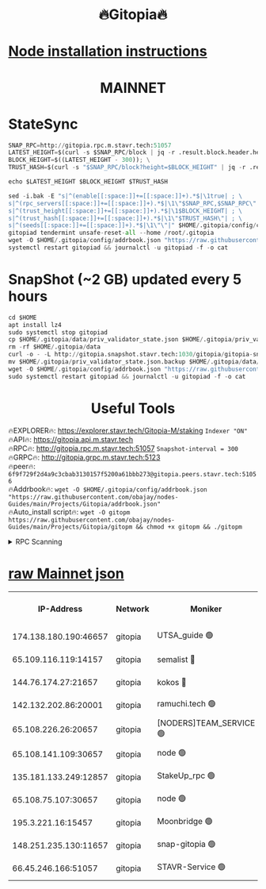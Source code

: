 <h1 align="center"> 🔥Gitopia🔥</h1>

[Node installation instructions](https://github.com/obajay/nodes-Guides/tree/main/Projects/Gitopia)
=

<h1 align="center"> MAINNET</h1>

# StateSync
```python
SNAP_RPC=http://gitopia.rpc.m.stavr.tech:51057
LATEST_HEIGHT=$(curl -s $SNAP_RPC/block | jq -r .result.block.header.height); \
BLOCK_HEIGHT=$((LATEST_HEIGHT - 300)); \
TRUST_HASH=$(curl -s "$SNAP_RPC/block?height=$BLOCK_HEIGHT" | jq -r .result.block_id.hash)

echo $LATEST_HEIGHT $BLOCK_HEIGHT $TRUST_HASH

sed -i.bak -E "s|^(enable[[:space:]]+=[[:space:]]+).*$|\1true| ; \
s|^(rpc_servers[[:space:]]+=[[:space:]]+).*$|\1\"$SNAP_RPC,$SNAP_RPC\"| ; \
s|^(trust_height[[:space:]]+=[[:space:]]+).*$|\1$BLOCK_HEIGHT| ; \
s|^(trust_hash[[:space:]]+=[[:space:]]+).*$|\1\"$TRUST_HASH\"| ; \
s|^(seeds[[:space:]]+=[[:space:]]+).*$|\1\"\"|" $HOME/.gitopia/config/config.toml
gitopiad tendermint unsafe-reset-all --home /root/.gitopia
wget -O $HOME/.gitopia/config/addrbook.json "https://raw.githubusercontent.com/obajay/nodes-Guides/main/Projects/Gitopia/addrbook.json"
systemctl restart gitopiad && journalctl -u gitopiad -f -o cat
```
# SnapShot (~2 GB) updated every 5 hours
```python
cd $HOME
apt install lz4
sudo systemctl stop gitopiad
cp $HOME/.gitopia/data/priv_validator_state.json $HOME/.gitopia/priv_validator_state.json.backup
rm -rf $HOME/.gitopia/data
curl -o - -L http://gitopia.snapshot.stavr.tech:1030/gitopia/gitopia-snap.tar.lz4 | lz4 -c -d - | tar -x -C $HOME/.gitopia --strip-components 2
mv $HOME/.gitopia/priv_validator_state.json.backup $HOME/.gitopia/data/priv_validator_state.json
wget -O $HOME/.gitopia/config/addrbook.json "https://raw.githubusercontent.com/obajay/nodes-Guides/main/Projects/Gitopia/addrbook.json"
sudo systemctl restart gitopiad && journalctl -u gitopiad -f -o cat
```
 <h1 align="center"> Useful Tools</h1>

🔥EXPLORER🔥:      https://explorer.stavr.tech/Gitopia-M/staking  `Indexer "ON"` \
🔥API🔥: 			 		 https://gitopia.api.m.stavr.tech \
🔥RPC🔥:           http://gitopia.rpc.m.stavr.tech:51057              `Snapshot-interval = 300` \
🔥GRPC🔥:          http://gitopia.grpc.m.stavr.tech:5123 \
🔥peer🔥:					 `6f9f729f2d4a9c3cbab3130157f5200a61bbb273@gitopia.peers.stavr.tech:51056` \
🔥Addrbook🔥:    ```wget -O $HOME/.gitopia/config/addrbook.json "https://raw.githubusercontent.com/obajay/nodes-Guides/main/Projects/Gitopia/addrbook.json"``` \
🔥Auto_install script🔥: ```wget -O gitopm https://raw.githubusercontent.com/obajay/nodes-Guides/main/Projects/Gitopia/gitopm && chmod +x gitopm && ./gitopm```


<details>
<summary>RPC Scanning</summary>

<h2 align="center"> We scan nodes in real time every 4 hours. And we provide the final result of RPC endpoints.
We cannot influence the operation of these nodes in any way. </h2>


```python
If Voting Power is higher than 0 --> then the Node is a validator of the network and may be subject to attack and be a potential threat to the chain.
```
```python
We marked such validators with a red symbol
```

</details>

[raw Mainnet json](https://rpc-check.gitopm.stavr.tech/gitopm/rpc-gitopm-result.json)
=

<table><tr><th>IP-Address</th><th>Network</th><th>Moniker</th><th>Latest Block Height</th><th>Earliest Block Height</th><th>Catching Up</th><th>Voting Power</th><th>Scan Time</th></tr><tr><td>174.138.180.190:46657</td><td>gitopia</td><td>UTSA_guide 🟢</td><td>9762643</td><td>6071990</td><td>False</td><td>0</td><td>2023-11-27T15:31:13.533941250UTC</td></tr><tr><td>65.109.116.119:14157</td><td>gitopia</td><td>semalist 🔴</td><td>9762656</td><td>6071990</td><td>False</td><td>428652</td><td>2023-11-27T15:31:18.550469604UTC</td></tr><tr><td>144.76.174.27:21657</td><td>gitopia</td><td>kokos 🔴</td><td>9762671</td><td>6071990</td><td>False</td><td>936373</td><td>2023-11-27T15:31:42.917025796UTC</td></tr><tr><td>142.132.202.86:20001</td><td>gitopia</td><td>ramuchi.tech 🟢</td><td>9762670</td><td>6548337</td><td>False</td><td>0</td><td>2023-11-27T15:31:40.226460429UTC</td></tr><tr><td>65.108.226.26:20657</td><td>gitopia</td><td>[NODERS]TEAM_SERVICE 🟢</td><td>9762680</td><td>6846001</td><td>False</td><td>0</td><td>2023-11-27T15:32:02.059319721UTC</td></tr><tr><td>65.108.141.109:30657</td><td>gitopia</td><td>node 🟢</td><td>9762669</td><td>6931333</td><td>False</td><td>0</td><td>2023-11-27T15:31:39.710443704UTC</td></tr><tr><td>135.181.133.249:12857</td><td>gitopia</td><td>StakeUp_rpc 🟢</td><td>9762670</td><td>8010001</td><td>False</td><td>0</td><td>2023-11-27T15:31:40.558554481UTC</td></tr><tr><td>65.108.75.107:30657</td><td>gitopia</td><td>node 🟢</td><td>9762676</td><td>8802845</td><td>False</td><td>0</td><td>2023-11-27T15:31:55.551969727UTC</td></tr><tr><td>195.3.221.16:15457</td><td>gitopia</td><td>Moonbridge 🟢</td><td>9762658</td><td>9388094</td><td>False</td><td>0</td><td>2023-11-27T15:31:20.958518792UTC</td></tr><tr><td>148.251.235.130:11657</td><td>gitopia</td><td>snap-gitopia 🟢</td><td>9762670</td><td>9516001</td><td>False</td><td>0</td><td>2023-11-27T15:31:39.969713893UTC</td></tr><tr><td>66.45.246.166:51057</td><td>gitopia</td><td>STAVR-Service 🟢</td><td>9762656</td><td>9747001</td><td>False</td><td>0</td><td>2023-11-27T15:31:18.180059447UTC</td></tr></table>
